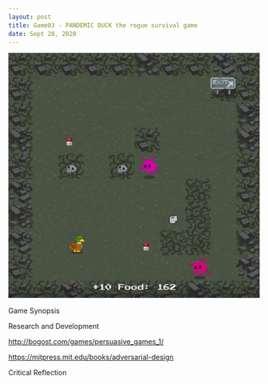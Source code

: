 ```yaml
---
layout: post
title: Game03 - PANDEMIC DUCK the rogue survival game
date: Sept 28, 2020
--- 
```



<img src="../images/pandemic_duck_concept.png" alt="PANDEMIC DUCK">  
  
Game Synopsis  
  
Research and Development  

http://bogost.com/games/persuasive_games_1/

https://mitpress.mit.edu/books/adversarial-design
  
Critical Reflection  